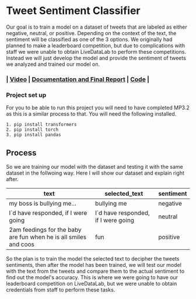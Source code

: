 # Tweet Sentiment Classifier

Our goal is to train a model on a dataset of tweets that are labeled as either negative, neutral, or positive. Depending on the context of the text, the sentiment will be classified as one of the 3 options. We originally had planned to make a leaderboard competition, but due to complications with staff we were unable to obtain LiveDataLab to perform these competitions. Instead we will just develop the model and provide the sentiment of tweets we analyzed and trained our model on.

### | [Video](https://drive.google.com/file/d/1KMEMokQWhzdSIaEsEW94WgDUUzUXkIWW/view?usp=sharing) | [Documentation and Final Report](https://github.com/Raove/BABL_CS410/blob/main/Documentation%20and%20Final%20Report.pdf) | [Code](https://github.com/Raove/BABL_CS410/blob/main/tweet_classifier_model.py) |


### Project set up

For you to be able to run this project you will need to have completed MP3.2 as this is a similar process to that. You will need the following installed.
    
    1. pip install transformers
    2. pip install torch
    3. pip install pandas

## Process

So we are training our model with the dataset and testing it with the same dataset in the follwoing way. Here I will show our dataset and explain right after.

| text | selected_text | sentiment |
| - | - | - |
| my boss is bullying me... | bullying me | negative |
| I`d have responded, if I were going | I`d have responded, if I were going | neutral |
| 2am feedings for the baby are fun when he is all smiles and coos | fun | positive |

So the plan is to train the model the selected text to decipher the tweets sentiments, then after the model has been trained, we will test our model with the text from the tweets and compare them to the actual sentiment to find out the model's accuracy. This is where we were going to have our leaderboard competition on LiveDataLab, but we were unable to obtain credentials from staff to perform these tasks.